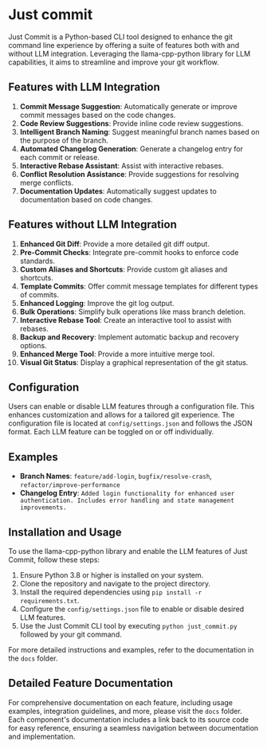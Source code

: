 # Just commit

Just Commit is a Python-based CLI tool designed to enhance the git command line experience by offering a suite of features both with and without LLM integration. Leveraging the llama-cpp-python library for LLM capabilities, it aims to streamline and improve your git workflow.

## Features with LLM Integration

1. **Commit Message Suggestion**: Automatically generate or improve commit messages based on the code changes.
2. **Code Review Suggestions**: Provide inline code review suggestions.
3. **Intelligent Branch Naming**: Suggest meaningful branch names based on the purpose of the branch.
4. **Automated Changelog Generation**: Generate a changelog entry for each commit or release.
5. **Interactive Rebase Assistant**: Assist with interactive rebases.
6. **Conflict Resolution Assistance**: Provide suggestions for resolving merge conflicts.
7. **Documentation Updates**: Automatically suggest updates to documentation based on code changes.

## Features without LLM Integration

1. **Enhanced Git Diff**: Provide a more detailed git diff output.
2. **Pre-Commit Checks**: Integrate pre-commit hooks to enforce code standards.
3. **Custom Aliases and Shortcuts**: Provide custom git aliases and shortcuts.
4. **Template Commits**: Offer commit message templates for different types of commits.
5. **Enhanced Logging**: Improve the git log output.
6. **Bulk Operations**: Simplify bulk operations like mass branch deletion.
7. **Interactive Rebase Tool**: Create an interactive tool to assist with rebases.
8. **Backup and Recovery**: Implement automatic backup and recovery options.
9. **Enhanced Merge Tool**: Provide a more intuitive merge tool.
10. **Visual Git Status**: Display a graphical representation of the git status.

## Configuration

Users can enable or disable LLM features through a configuration file. This enhances customization and allows for a tailored git experience. The configuration file is located at `config/settings.json` and follows the JSON format. Each LLM feature can be toggled on or off individually.

## Examples

- **Branch Names**: `feature/add-login`, `bugfix/resolve-crash`, `refactor/improve-performance`
- **Changelog Entry**: `Added login functionality for enhanced user authentication. Includes error handling and state management improvements.`

## Installation and Usage

To use the llama-cpp-python library and enable the LLM features of Just Commit, follow these steps:

1. Ensure Python 3.8 or higher is installed on your system.
2. Clone the repository and navigate to the project directory.
3. Install the required dependencies using `pip install -r requirements.txt`.
4. Configure the `config/settings.json` file to enable or disable desired LLM features.
5. Use the Just Commit CLI tool by executing `python just_commit.py` followed by your git command.

For more detailed instructions and examples, refer to the documentation in the `docs` folder.

## Detailed Feature Documentation

For comprehensive documentation on each feature, including usage examples, integration guidelines, and more, please visit the `docs` folder. Each component's documentation includes a link back to its source code for easy reference, ensuring a seamless navigation between documentation and implementation.
